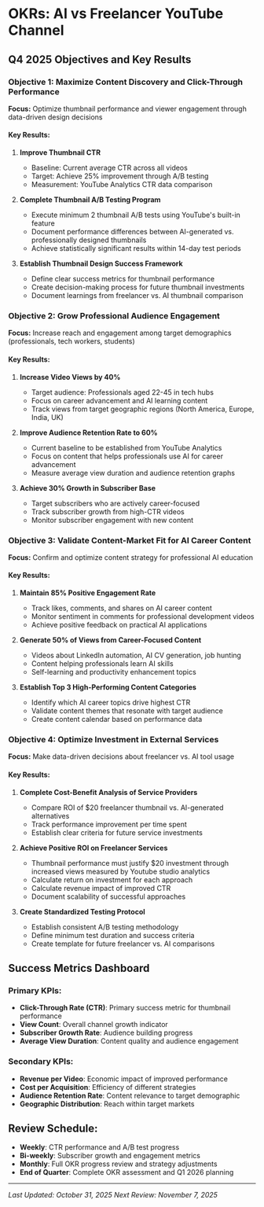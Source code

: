 # OKRs: AI vs Freelancer YouTube Channel
## Q4 2025 Objectives and Key Results

### Objective 1: Maximize Content Discovery and Click-Through Performance
**Focus:** Optimize thumbnail performance and viewer engagement through data-driven design decisions

#### Key Results:
1. **Improve Thumbnail CTR**
   - Baseline: Current average CTR across all videos
   - Target: Achieve 25% improvement through A/B testing
   - Measurement: YouTube Analytics CTR data comparison

2. **Complete Thumbnail A/B Testing Program**
   - Execute minimum 2 thumbnail A/B tests using YouTube's built-in feature
   - Document performance differences between AI-generated vs. professionally designed thumbnails
   - Achieve statistically significant results within 14-day test periods

3. **Establish Thumbnail Design Success Framework**
   - Define clear success metrics for thumbnail performance
   - Create decision-making process for future thumbnail investments
   - Document learnings from freelancer vs. AI thumbnail comparison

### Objective 2: Grow Professional Audience Engagement
**Focus:** Increase reach and engagement among target demographics (professionals, tech workers, students)

#### Key Results:
1. **Increase Video Views by 40%**
   - Target audience: Professionals aged 22-45 in tech hubs
   - Focus on career advancement and AI learning content
   - Track views from target geographic regions (North America, Europe, India, UK)

2. **Improve Audience Retention Rate to 60%**
   - Current baseline to be established from YouTube Analytics
   - Focus on content that helps professionals use AI for career advancement
   - Measure average view duration and audience retention graphs

3. **Achieve 30% Growth in Subscriber Base**
   - Target subscribers who are actively career-focused
   - Track subscriber growth from high-CTR videos
   - Monitor subscriber engagement with new content

### Objective 3: Validate Content-Market Fit for AI Career Content
**Focus:** Confirm and optimize content strategy for professional AI education

#### Key Results:
1. **Maintain 85% Positive Engagement Rate**
   - Track likes, comments, and shares on AI career content
   - Monitor sentiment in comments for professional development videos
   - Achieve positive feedback on practical AI applications

2. **Generate 50% of Views from Career-Focused Content**
   - Videos about LinkedIn automation, AI CV generation, job hunting
   - Content helping professionals learn AI skills
   - Self-learning and productivity enhancement topics

3. **Establish Top 3 High-Performing Content Categories**
   - Identify which AI career topics drive highest CTR
   - Validate content themes that resonate with target audience
   - Create content calendar based on performance data

### Objective 4: Optimize Investment in External Services
**Focus:** Make data-driven decisions about freelancer vs. AI tool usage

#### Key Results:
1. **Complete Cost-Benefit Analysis of Service Providers**
   - Compare ROI of $20 freelancer thumbnail vs. AI-generated alternatives
   - Track performance improvement per time spent
   - Establish clear criteria for future service investments

2. **Achieve Positive ROI on Freelancer Services**
   - Thumbnail performance must justify $20 investment through increased views measured by Youtube studio analytics
   - Calculate return on investment for each approach
   - Calculate revenue impact of improved CTR
   - Document scalability of successful approaches

3. **Create Standardized Testing Protocol**
   - Establish consistent A/B testing methodology
   - Define minimum test duration and success criteria
   - Create template for future freelancer vs. AI comparisons

## Success Metrics Dashboard

### Primary KPIs:
- **Click-Through Rate (CTR)**: Primary success metric for thumbnail performance
- **View Count**: Overall channel growth indicator
- **Subscriber Growth Rate**: Audience building progress
- **Average View Duration**: Content quality and audience engagement

### Secondary KPIs:
- **Revenue per Video**: Economic impact of improved performance
- **Cost per Acquisition**: Efficiency of different strategies
- **Audience Retention Rate**: Content relevance to target demographic
- **Geographic Distribution**: Reach within target markets

## Review Schedule:
- **Weekly**: CTR performance and A/B test progress
- **Bi-weekly**: Subscriber growth and engagement metrics
- **Monthly**: Full OKR progress review and strategy adjustments
- **End of Quarter**: Complete OKR assessment and Q1 2026 planning

---
*Last Updated: October 31, 2025*
*Next Review: November 7, 2025*